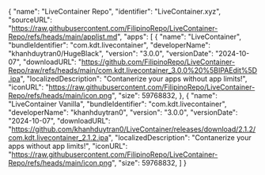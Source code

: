 {
  "name": "LiveContainer Repo",
  "identifier": "LiveContainer.xyz",
  "sourceURL": "https://raw.githubusercontent.com/FilipinoRepo/LiveContainer-Repo/refs/heads/main/applist.md",
  "apps": [
    {
    "name": "LiveContainer",
    "bundleIdentifier": "com.kdt.livecontainer",
    "developerName": "khanhduytran0/HugeBlack",
    "version": "3.0.0",
    "versionDate": "2024-10-07",
    "downloadURL": "https://github.com/FilipinoRepo/LiveContainer-Repo/raw/refs/heads/main/com.kdt.livecontainer_3.0.0%20%5BIPAEdit%5D.ipa",
    "localizedDescription": "Contanerize your apps without app limits!",
    "iconURL": "https://raw.githubusercontent.com/FilipinoRepo/LiveContainer-Repo/refs/heads/main/icon.png",
    "size": 59768832,
    }, 
   {
    "name": "LiveContainer Vanilla",
    "bundleIdentifier": "com.kdt.livecontainer",
    "developerName": "khanhduytran0",
    "version": "3.0.0",
    "versionDate": "2024-10-07",
    "downloadURL": "https://github.com/khanhduytran0/LiveContainer/releases/download/2.1.2/com.kdt.livecontainer_2.1.2.ipa",
    "localizedDescription": "Contanerize your apps without app limits!",
    "iconURL": "https://raw.githubusercontent.com/FilipinoRepo/LiveContainer-Repo/refs/heads/main/icon.png",
    "size": 59768832,
  ]
}
